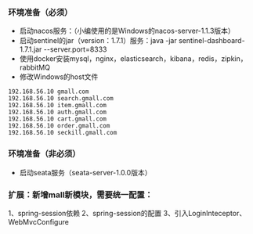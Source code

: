 ### 环境准备（必须）
- 启动nacos服务：（小编使用的是Windows的nacos-server-1.1.3版本）
- 启动sentinel的jar（version：1.7.1）服务：java -jar sentinel-dashboard-1.7.1.jar --server.port=8333
- 使用docker安装mysql，nginx，elasticsearch，kibana，redis，zipkin，rabbitMQ
- 修改Windows的host文件
```$xslt
192.168.56.10 gmall.com
192.168.56.10 search.gmall.com
192.168.56.10 item.gmall.com
192.168.56.10 auth.gmall.com
192.168.56.10 cart.gmall.com
192.168.56.10 order.gmall.com
192.168.56.10 seckill.gmall.com
```
### 环境准备（非必须）
- 启动seata服务（seata-server-1.0.0版本）

### 扩展：新增mall新模块，需要统一配置：
1、spring-session依赖
2、spring-session的配置
3、引入LoginInteceptor、WebMvcConfigure